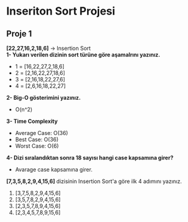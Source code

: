 # Inseriton Sort Projesi
## Proje 1
**[22,27,16,2,18,6]** -> Insertion Sort  
**1- Yukarı verilen dizinin sort türüne göre aşamalrını yazınız.**
* 1 = [16,22,27,2,18,6] 
* 2 = [2,16,22,27,18,6]
* 3 = [2,16,18,22,27,6]
* 4 = [2,6,16,18,22,27]

**2- Big-O gösterimini yazınız.**
* O(n^2)

**3- Time Complexity**
* Average Case: O(36)
* Best Case: O(36)
* Worst Case: O(6)

**4- Dizi sıralandıktan sonra 18 sayısı hangi case kapsamına girer?**
* Avarage case kapsamına girer.

**[7,3,5,8,2,9,4,15,6]** dizisinin Insertion Sort'a göre ilk 4 adımını yazınız.
1. [3,7,5,8,2,9,4,15,6]
2. [3,5,7,8,2,9,4,15,6]
3. [2,3,5,7,8,9,4,15,6]
4. [2,3,4,5,7,8,9,15,6]
